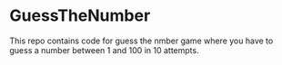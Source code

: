 # GuessTheNumber
This repo contains code for guess the nmber game where you have to guess a number between 1 and 100 in 10 attempts.
